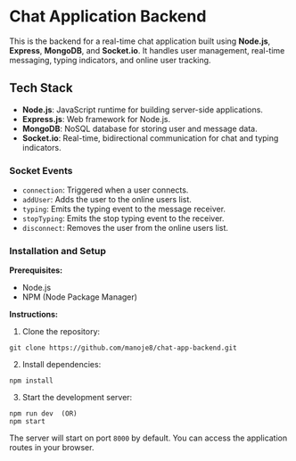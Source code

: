 # Chat Application Backend

This is the backend for a real-time chat application built using **Node.js**, **Express**, **MongoDB**, and **Socket.io**. It handles user management, real-time messaging, typing indicators, and online user tracking.

## Tech Stack 

- **Node.js**: JavaScript runtime for building server-side applications. 
- **Express.js**: Web framework for Node.js.
- **MongoDB**: NoSQL database for storing user and message data. 
- **Socket.io**: Real-time, bidirectional communication for chat and typing indicators.

### Socket Events

- `connection`: Triggered when a user connects.
- `addUser`: Adds the user to the online users list.
- `typing`: Emits the typing event to the message receiver.
- `stopTyping`: Emits the stop typing event to the receiver.
- `disconnect`: Removes the user from the online users list.

### Installation and Setup

**Prerequisites:**

- Node.js
- NPM (Node Package Manager)

**Instructions:**

1. Clone the repository:

```
git clone https://github.com/manoje8/chat-app-backend.git
```

2. Install dependencies:

```
npm install
```

3. Start the development server:

```
npm run dev  (OR)
npm start
```

The server will start on port `8000` by default. You can access the application routes in your browser.